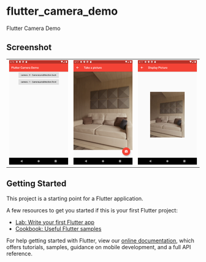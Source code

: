 # flutter_camera_demo

Flutter Camera Demo

## Screenshot

| | | |
|------------|-|-|
| ![Alt HomeScreen](./screenshot/Screenshot_1613690219.png "HomeScreen") | ![Alt CameraScreen](./screenshot/Screenshot_1613690228.png "CameraScreen") | ![Alt DisplayPictureScreen](./screenshot/Screenshot_1613690234.png "DisplayPictureScreen") |

## Getting Started

This project is a starting point for a Flutter application.

A few resources to get you started if this is your first Flutter project:

- [Lab: Write your first Flutter app](https://flutter.dev/docs/get-started/codelab)
- [Cookbook: Useful Flutter samples](https://flutter.dev/docs/cookbook)

For help getting started with Flutter, view our
[online documentation](https://flutter.dev/docs), which offers tutorials,
samples, guidance on mobile development, and a full API reference.
